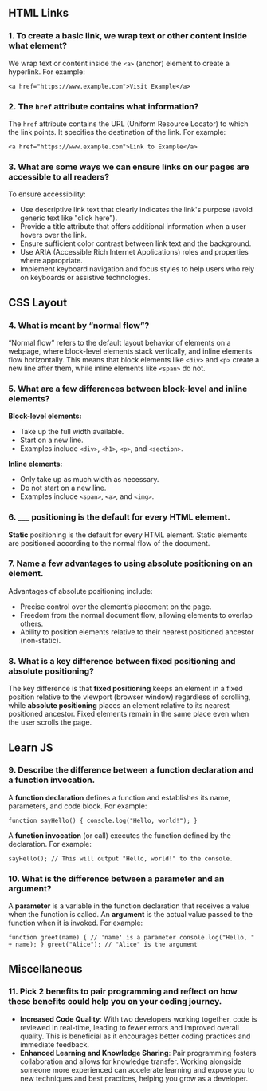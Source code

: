 ## HTML Links

### 1. To create a basic link, we wrap text or other content inside what element?

We wrap text or content inside the `<a>` (anchor) element to create a hyperlink. For example:

`<a href="https://www.example.com">Visit Example</a>` 

### 2. The `href` attribute contains what information?

The `href` attribute contains the URL (Uniform Resource Locator) to which the link points. It specifies the destination of the link. For example:

`<a href="https://www.example.com">Link to Example</a>` 

### 3. What are some ways we can ensure links on our pages are accessible to all readers?

To ensure accessibility:

- Use descriptive link text that clearly indicates the link's purpose (avoid generic text like "click here").
- Provide a title attribute that offers additional information when a user hovers over the link.
- Ensure sufficient color contrast between link text and the background.
- Use ARIA (Accessible Rich Internet Applications) roles and properties where appropriate.
- Implement keyboard navigation and focus styles to help users who rely on keyboards or assistive technologies.

## CSS Layout

### 4. What is meant by “normal flow”?

“Normal flow” refers to the default layout behavior of elements on a webpage, where block-level elements stack vertically, and inline elements flow horizontally. This means that block elements like `<div>` and `<p>` create a new line after them, while inline elements like `<span>` do not.

### 5. What are a few differences between block-level and inline elements?

**Block-level elements:**

- Take up the full width available.
- Start on a new line.
- Examples include `<div>`, `<h1>`, `<p>`, and `<section>`.

**Inline elements:**

- Only take up as much width as necessary.
- Do not start on a new line.
- Examples include `<span>`, `<a>`, and `<img>`.

### 6. ___ positioning is the default for every HTML element.

**Static** positioning is the default for every HTML element. Static elements are positioned according to the normal flow of the document.

### 7. Name a few advantages to using absolute positioning on an element.

Advantages of absolute positioning include:

- Precise control over the element’s placement on the page.
- Freedom from the normal document flow, allowing elements to overlap others.
- Ability to position elements relative to their nearest positioned ancestor (non-static).

### 8. What is a key difference between fixed positioning and absolute positioning?

The key difference is that **fixed positioning** keeps an element in a fixed position relative to the viewport (browser window) regardless of scrolling, while **absolute positioning** places an element relative to its nearest positioned ancestor. Fixed elements remain in the same place even when the user scrolls the page.

## Learn JS

### 9. Describe the difference between a function declaration and a function invocation.

A **function declaration** defines a function and establishes its name, parameters, and code block. For example:

`function sayHello() {
    console.log("Hello, world!");
}` 

A **function invocation** (or call) executes the function defined by the declaration. For example:

`sayHello(); // This will output "Hello, world!" to the console.` 

### 10. What is the difference between a parameter and an argument?

A **parameter** is a variable in the function declaration that receives a value when the function is called. An **argument** is the actual value passed to the function when it is invoked. For example:

`function greet(name) { // 'name' is a parameter
    console.log("Hello, " + name);
}
greet("Alice"); // "Alice" is the argument` 

## Miscellaneous

### 11. Pick 2 benefits to pair programming and reflect on how these benefits could help you on your coding journey.

- **Increased Code Quality**: With two developers working together, code is reviewed in real-time, leading to fewer errors and improved overall quality. This is beneficial as it encourages better coding practices and immediate feedback.
- **Enhanced Learning and Knowledge Sharing**: Pair programming fosters collaboration and allows for knowledge transfer. Working alongside someone more experienced can accelerate learning and expose you to new techniques and best practices, helping you grow as a developer.